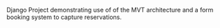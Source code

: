 Django Project demonstrating use of of the MVT architecture and a form booking system to capture reservations.
